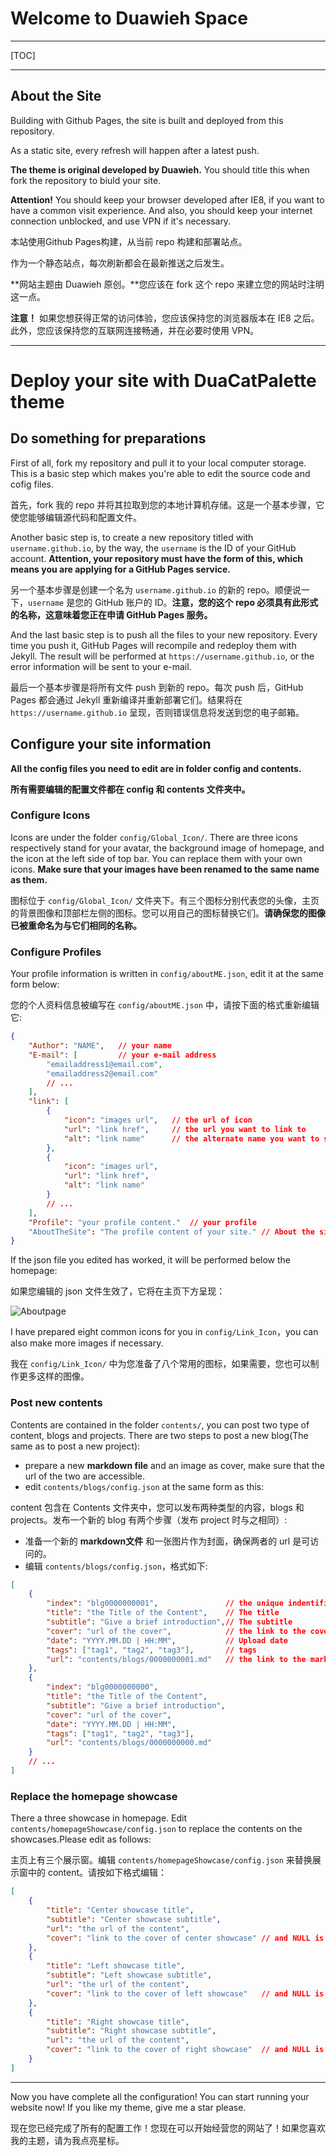 # Welcome to Duawieh Space

---

[TOC]

---

## About the Site

Building with Github Pages, the site is built and deployed from this repository.

As a static site, every refresh will happen after a latest push.

**The theme is original developed by Duawieh.** You should title this when fork the repository to biuld your site.

**Attention!** You should keep your browser developed after IE8, if you want to have a common visit experience. And also, you should keep your internet connection unblocked, and use VPN if it's necessary.

本站使用Github Pages构建，从当前 repo 构建和部署站点。

作为一个静态站点，每次刷新都会在最新推送之后发生。

**网站主题由 Duawieh 原创。**您应该在 fork 这个 repo 来建立您的网站时注明这一点。

**注意！** 如果您想获得正常的访问体验，您应该保持您的浏览器版本在 IE8 之后。此外，您应该保持您的互联网连接畅通，并在必要时使用 VPN。

---



# Deploy your site with DuaCatPalette theme



## Do something for preparations

First of all, fork my repository and pull it to your local computer storage. This is a basic step which makes you're able to edit the source code and cofig files.

首先，fork 我的 repo 并将其拉取到您的本地计算机存储。这是一个基本步骤，它使您能够编辑源代码和配置文件。

Another basic step is, to create a new repository titled with `username.github.io`, by the way, the `username` is the ID of your GitHub account. **Attention, your repository must have the form of this, which means you are applying for a GitHub Pages service.**

另一个基本步骤是创建一个名为 `username.github.io` 的新的 repo。顺便说一下，`username` 是您的 GitHub 账户的 ID。**注意，您的这个 repo 必须具有此形式的名称，这意味着您正在申请 GitHub Pages 服务。**

And the last basic step is to push all the files to your new repository. Every time you push it, GitHub Pages will recompile and redeploy them with Jekyll. The result will be performed at `https://username.github.io`, or the error information will be sent to your e-mail.

最后一个基本步骤是将所有文件 push 到新的 repo。每次 push 后，GitHub Pages 都会通过 Jekyll 重新编译并重新部署它们。结果将在 `https://username.github.io` 呈现，否则错误信息将发送到您的电子邮箱。



## Configure your site information

**All the config files you need to edit are in folder config and contents.**

**所有需要编辑的配置文件都在 config 和 contents 文件夹中。**



### Configure Icons

Icons are under the folder `config/Global_Icon/`. There are three icons respectively stand for your avatar, the background image of homepage, and the icon at the left side of top bar. You can replace them with your own icons. **Make sure that your images have been renamed to the same name as them.**

图标位于 `config/Global_Icon/` 文件夹下。有三个图标分别代表您的头像，主页的背景图像和顶部栏左侧的图标。您可以用自己的图标替换它们。**请确保您的图像已被重命名为与它们相同的名称。**



### Configure Profiles

Your profile information is written in `config/aboutME.json`, edit it at the same form below:

您的个人资料信息被编写在 `config/aboutME.json` 中，请按下面的格式重新编辑它:

```json
{
    "Author": "NAME",	// your name
    "E-mail": [			// your e-mail address
    	"emailaddress1@email.com",
        "emailaddress2@email.com"
        // ...
    ],
    "link": [
        {
            "icon": "images url",	// the url of icon
            "url": "link href",		// the url you want to link to
            "alt": "link name"		// the alternate name you want to show
        },
        {
            "icon": "images url",
            "url": "link href",
            "alt": "link name"
        }
        // ...
    ],
    "Profile": "your profile content."	// your profile
    "AboutTheSite": "The profile content of your site."	// About the site
}
```

If the json file you edited has worked, it will be performed below the homepage:

如果您编辑的 json 文件生效了，它将在主页下方呈现：

![Aboutpage](https://pic.imgdb.cn/item/64d47cab1ddac507cc3b7409.png)

I have prepared eight common icons for you in `config/Link_Icon`，you can also make more images if necessary.

我在 `config/Link_Icon/` 中为您准备了八个常用的图标，如果需要，您也可以制作更多这样的图像。



### Post new contents

Contents are contained in the folder `contents/`, you can post two type of content, blogs and projects. There are two steps to post a new blog(The same as to post a new project):

- prepare a new **markdown file** and an image as cover, make sure that the url of the two are accessible.
- edit `contents/blogs/config.json` at the same form as this:

content 包含在 Contents 文件夹中，您可以发布两种类型的内容，blogs 和 projects。发布一个新的 blog 有两个步骤（发布 project 时与之相同）:

- 准备一个新的 **markdown文件** 和一张图片作为封面，确保两者的 url 是可访问的。
- 编辑 `contents/blogs/config.json`，格式如下:

```json
[
    {
        "index": "blg0000000001",				// the unique indentifier begin with "blg" or "prj" 
        "title": "the Title of the Content",	// The title
        "subtitle": "Give a brief introduction",// The subtitle
        "cover": "url of the cover",			// the link to the cover, or NULL is okay
        "date": "YYYY.MM.DD | HH:MM",			// Upload date
        "tags": ["tag1", "tag2", "tag3"],		// tags
        "url": "contents/blogs/0000000001.md"	// the link to the markdown file
    },
    {
        "index": "blg0000000000",
        "title": "the Title of the Content",
        "subtitle": "Give a brief introduction",
        "cover": "url of the cover",
        "date": "YYYY.MM.DD | HH:MM",
        "tags": ["tag1", "tag2", "tag3"],
        "url": "contents/blogs/0000000000.md"
    }
    // ...
]
```



### Replace the homepage showcase

There a three showcase in homepage. Edit `contents/homepageShowcase/config.json` to replace the contents on the showcases.Please edit as follows:

主页上有三个展示窗。编辑 `contents/homepageShowcase/config.json` 来替换展示窗中的 content。请按如下格式编辑：

```json
[
    {
        "title": "Center showcase title", 
        "subtitle": "Center showcase subtitle", 
        "url": "the url of the content",
        "cover": "link to the cover of center showcase"	// and NULL is also okay
    },
    {
        "title": "Left showcase title", 
        "subtitle": "Left showcase subtitle", 
        "url": "the url of the content",
        "cover": "link to the cover of left showcase"	// and NULL is also okay
    },
    {
        "title": "Right showcase title", 
        "subtitle": "Right showcase subtitle", 
        "url": "the url of the content",
        "cover": "link to the cover of right showcase"	// and NULL is also okay
    }
]
```



---

Now you have complete all the configuration! You can start running your website now! If you like my theme, give me a star please.

现在您已经完成了所有的配置工作！您现在可以开始经营您的网站了！如果您喜欢我的主题，请为我点亮星标。
